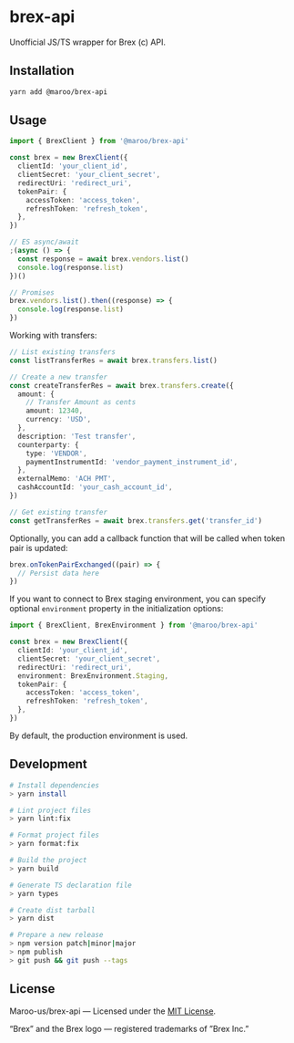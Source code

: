 # brex-api

Unofficial JS/TS wrapper for Brex (c) API.

## Installation

```sh
yarn add @maroo/brex-api
```

## Usage

```ts
import { BrexClient } from '@maroo/brex-api'

const brex = new BrexClient({
  clientId: 'your_client_id',
  clientSecret: 'your_client_secret',
  redirectUri: 'redirect_uri',
  tokenPair: {
    accessToken: 'access_token',
    refreshToken: 'refresh_token',
  },
})

// ES async/await
;(async () => {
  const response = await brex.vendors.list()
  console.log(response.list)
})()

// Promises
brex.vendors.list().then((response) => {
  console.log(response.list)
})
```

Working with transfers:

```ts
// List existing transfers
const listTransferRes = await brex.transfers.list()

// Create a new transfer
const createTransferRes = await brex.transfers.create({
  amount: {
    // Transfer Amount as cents
    amount: 12340,
    currency: 'USD',
  },
  description: 'Test transfer',
  counterparty: {
    type: 'VENDOR',
    paymentInstrumentId: 'vendor_payment_instrument_id',
  },
  externalMemo: 'ACH PMT',
  cashAccountId: 'your_cash_account_id',
})

// Get existing transfer
const getTransferRes = await brex.transfers.get('transfer_id')
```

Optionally, you can add a callback function that will be called when token pair is updated:

```ts
brex.onTokenPairExchanged((pair) => {
  // Persist data here
})
```

If you want to connect to Brex staging environment, you can specify optional `environment` property in the initialization options:

```ts
import { BrexClient, BrexEnvironment } from '@maroo/brex-api'

const brex = new BrexClient({
  clientId: 'your_client_id',
  clientSecret: 'your_client_secret',
  redirectUri: 'redirect_uri',
  environment: BrexEnvironment.Staging,
  tokenPair: {
    accessToken: 'access_token',
    refreshToken: 'refresh_token',
  },
})
```

By default, the production environment is used.

## Development

```sh
# Install dependencies
> yarn install

# Lint project files
> yarn lint:fix

# Format project files
> yarn format:fix

# Build the project
> yarn build

# Generate TS declaration file
> yarn types

# Create dist tarball
> yarn dist

# Prepare a new release
> npm version patch|minor|major
> npm publish
> git push && git push --tags
```

## License

Maroo-us/brex-api — Licensed under the [MIT License](LICENSE).

“Brex” and the Brex logo — registered trademarks of ”Brex Inc.”
